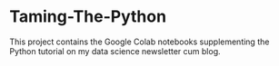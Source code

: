 # Taming-The-Python
This project contains the Google Colab notebooks supplementing the Python tutorial on my data science newsletter cum blog.
